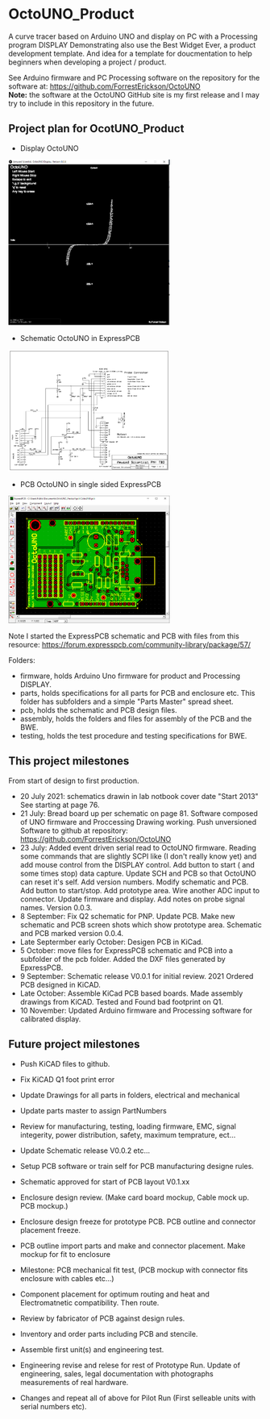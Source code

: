 # OctoUNO_Product
A curve tracer based on Arduino UNO and display on PC with a Processing program DISPLAY
Demonstrating also use the Best Widget Ever, a product development template. And idea for a template for doucmentation to help beginners when developing a project / product.

See Arduino firmware and PC Processing software on the repository for the software at: https://github.com/ForrestErickson/OctoUNO  
**Note:** the software at the OctoUNO GitHub site is my first release and I may try to include in this repository in the future. 

## Project plan for OcotUNO_Product
- Display OctoUNO
<img alt= "Display OctoUNO" src="https://github.com/ForrestErickson/OctoUNO/blob/main/ScreenShotDisplay.png" width="320" />  

- Schematic OctoUNO in ExpressPCB    
<img alt= "Schematic OctoUNO]" src="/pcb/expresspcb/Schematic20210722_1633.png " width="320" />  

- PCB OctoUNO in single sided ExpressPCB  
<img alt= "PCB OctoUNO in single sided ExpressPCB]" src="/pcb/expresspcb/PCBScreenShot.png " width="320" />  

Note I started the ExpressPCB schematic and PCB with files from this resource: https://forum.expresspcb.com/community-library/package/57/


Folders:  
- firmware, holds Arduino Uno firmware for product and Processing DISPLAY.
- parts, holds specifications for all parts for PCB and enclosure etc. This folder has subfolders and a simple "Parts Master" spread sheet.
- pcb, holds the schematic and PCB design files.
- assembly, holds the folders and files for assembly of the PCB and the BWE.
- testing, holds the test procedure and testing specifications for BWE.

## This project milestones
From start of design to first production.
- 20 July 2021: schematics drawin in lab notbook cover date "Start 2013" See starting at page 76.
- 21 July: Bread board up per schematic on page 81. Software composed of UNO firmware and Proccessing Drawing working. Push unversioned Software to github at repository: https://github.com/ForrestErickson/OctoUNO
- 23 July: Added event driven serial read to OctoUNO firmware. Reading some commands that are slightly SCPI like (I don't really know yet) and add mouse control from the DISPLAY control. Add button to start ( and some times stop) data capture. Update SCH and PCB so that OctoUNO can reset it's self. Add version numbers. Modify schematic and PCB. Add button to start/stop. Add prototype area. Wire another ADC input to connector. Update firmware and display. Add notes on probe signal names. Version 0.0.3.
- 8 September: Fix Q2 schematic for PNP. Update PCB. Make new schematic and PCB screen shots which show prototype area. Schematic and PCB marked version 0.0.4.
- Late Septermber early October: Desigen PCB in KiCad.
- 5 October: move files for ExpressPCB schematic and PCB into a subfolder of the pcb folder.  Added the DXF files generated by EpxressPCB.
- 9 September:  Schematic release V0.0.1 for initial review. 2021 Ordered PCB designed in KiCAD. 
- Late October: Assemble KiCad PCB based boards. Made assembly drawings from KiCAD. Tested and Found bad footprint on Q1. 
- 10 November: Updated Arduino firmware and Processing software for calibrated display.
  
## Future project milestones
 
- Push KiCAD files to github.
- Fix KiCAD Q1 foot print error
- Update Drawings for all parts in folders, electrical and mechanical 
- Update parts master to assign PartNumbers
- Review for manufacturing, testing, loading firmware, EMC, signal integerity, power distribution, safety, maximum temprature, ect...
- Update Schematic release V0.0.2 etc...
- Setup PCB software or train self for PCB manufacturing designe rules.

- Schematic approved for start of PCB layout V0.1.xx 
- Enclosure design review. (Make card board mockup, Cable mock up. PCB mockup.) 
- Enclosure design freeze for prototype PCB. PCB outline and connector placement freeze.
- PCB outline import parts and make and connector placement. Make mockup for fit to enclosure
- Milestone: PCB mechanical fit test, (PCB mockup with connector fits enclosure with cables etc...)
- Component placement for optimum routing and heat and Electromatnetic compatibility.  Then route.
- Review by fabricator of PCB against design rules.
- Inventory and order parts including PCB and stencile.
- Assemble first unit(s) and engineering test.
- Engineering revise and relese for rest of Prototype Run. Update of engineering, sales, legal documentation with photographs measurements of real hardware.
- Changes and repeat all of above for Pilot Run (First selleable units with serial numbers etc).



